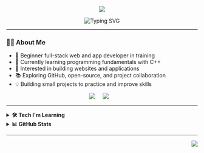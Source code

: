 <!-- Dynamic Gradient Header -->
<p align="center">
  <img src="https://capsule-render.vercel.app/api?type=waving&height=230&color=gradient&customColorList=0,2,5,10&text=Hi%20There%20I'm%20Mohamed%20Amine%20Lariba&fontSize=34&fontAlign=50&fontAlignY=35&fontColor=ffffff&animation=fadeIn&desc=Full%20Stack%20Developer%20in%20Training&descAlign=50&descAlignY=55" />
</p>

<!-- Animated Typing Effect -->
<p align="center">
  <img src="https://readme-typing-svg.demolab.com?font=Fira+Code&size=26&duration=3000&pause=1000&center=true&vCenter=true&width=700&lines=Full+Stack+Web+%26+App+Developer+in+Training;Learning+C%2B%2B%2C+HTML%2C+CSS%2C+JavaScript;Exploring+Modern+Tech+and+Open+Source" alt="Typing SVG" />
</p>

---

### 👨‍💻 About Me
- 🌱 Beginner full-stack web and app developer in training  
- 🔭 Currently learning programming fundamentals with C++  
- 🎯 Interested in building websites and applications  
- 📚 Exploring GitHub, open-source, and project collaboration  
- 💡 Building small projects to practice and improve skills  

<p align="center">
  <a href="mailto:amine@example.com"><img src="https://img.shields.io/badge/gmail-%23D14836.svg?&style=for-the-badge&logo=gmail&logoColor=white" /></a>&nbsp;&nbsp;&nbsp;&nbsp;
  <a href="https://www.linkedin.com/in/mohamed-amine-lariba"><img src="https://img.shields.io/badge/linkedin-%230077B5.svg?&style=for-the-badge&logo=linkedin&logoColor=white" /></a>&nbsp;&nbsp;&nbsp;&nbsp;
</p>

---

<details>
  <summary><b>🛠️ Tech I'm Learning</b></summary>
  <br/>

![C++](https://img.shields.io/badge/C++-00599C.svg?&style=flat&logo=c%2B%2B&logoColor=white)&nbsp;
![HTML5](https://img.shields.io/badge/HTML5-E34F26.svg?&style=flat&logo=html5&logoColor=white)&nbsp;
![CSS3](https://img.shields.io/badge/CSS3-%231572B6.svg?&style=flat&logo=css3&logoColor=white)&nbsp;
![JavaScript](https://img.shields.io/badge/JavaScript-323330.svg?&style=flat&logo=javascript&logoColor=%23F7DF1E)&nbsp;
![Git](https://img.shields.io/badge/GIT-%23F05033.svg?&style=flat&logo=git&logoColor=white)&nbsp;
![GitHub](https://img.shields.io/badge/GITHUB-%23121011.svg?&style=flat&logo=github&logoColor=white)&nbsp;

</details>

<details>
  <summary><b>📊 GitHub Stats</b></summary>
  <br/>
    <p align="center">
        <img height="137px" src="https://github-readme-streak-stats.herokuapp.com/?user=mohamedaminelariba&hide_border=true&theme=nightowl" />
    </p>
    <p align="center">
        <img height="137px" src="https://github-readme-stats.vercel.app/api?username=mohamedaminelariba&hide_title=true&hide_border=true&show_icons=true&include_all_commits=true&count_private=true&line_height=21&theme=nightowl" /> 
        <img height="137px" src="https://github-readme-stats.vercel.app/api/top-langs/?username=mohamedaminelariba&hide=html&hide_title=true&hide_border=true&layout=compact&langs_count=8&theme=nightowl" />
    </p>
</details>

---

<p align="right">
<img src="https://komarev.com/ghpvc/?username=mohamedaminelariba&style=plastic&label=Views"><img>
</p>
